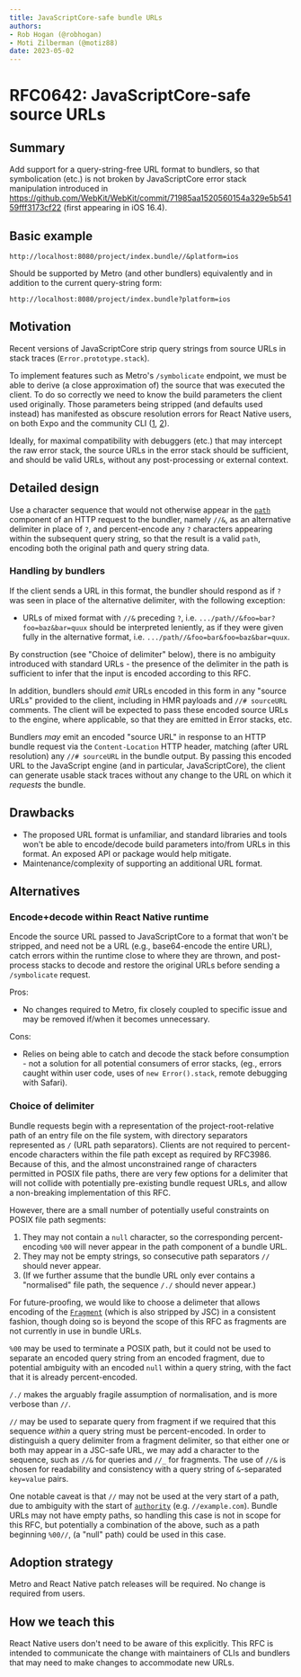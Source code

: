 ```yaml
---
title: JavaScriptCore-safe bundle URLs
authors:
- Rob Hogan (@robhogan)
- Moti Zilberman (@motiz88)
date: 2023-05-02
---
```


# RFC0642: JavaScriptCore-safe source URLs

## Summary

Add support for a query-string-free URL format to bundlers, so that symbolication (etc.) is not broken by JavaScriptCore error stack manipulation introduced in https://github.com/WebKit/WebKit/commit/71985aa1520560154a329e5b54159fff3173cf22 (first appearing in iOS 16.4).

## Basic example

`http://localhost:8080/project/index.bundle//&platform=ios`

Should be supported by Metro (and other bundlers) equivalently and in addition to the current query-string form:

`http://localhost:8080/project/index.bundle?platform=ios`

## Motivation

Recent versions of JavaScriptCore strip query strings from source URLs in stack traces (`Error.prototype.stack`).

To implement features such as Metro's `/symbolicate` endpoint, we must be able to derive (a close approximation of) the source that was executed the client. To do so correctly we need to know the build parameters the client used originally. Those parameters being stripped (and defaults used instead) has manifested as obscure resolution errors for React Native users, on both Expo and the community CLI ([1](https://github.com/facebook/react-native/issues/36794), [2](https://github.com/expo/expo/issues/22008)).

Ideally, for maximal compatibility with debuggers (etc.) that may intercept the raw error stack, the source URLs in the error stack should be sufficient, and should be valid URLs, without any post-processing or external context.

## Detailed design

Use a character sequence that would not otherwise appear in the [`path`](https://www.rfc-editor.org/rfc/rfc3986#section-3.3) component of an HTTP request to the bundler, namely `//&`, as an alternative delimiter in place of `?`, and percent-encode any `?` characters appearing within the subsequent query string, so that the result is a valid `path`,  encoding both the original path and query string data.

### Handling by bundlers
If the client sends a URL in this format, the bundler should respond as if `?` was seen in place of the alternative delimiter, with the following exception:
 - URLs of mixed format with `//&` preceding `?`, i.e. `.../path//&foo=bar?foo=baz&bar=quux` should be interpreted leniently, as if they were given fully in the alternative format, i.e. `.../path//&foo=bar&foo=baz&bar=quux`.

By construction (see "Choice of delimiter" below), there is no ambiguity introduced with standard URLs - the presence of the delimiter in the path is sufficient to infer that the input is encoded according to this RFC.

In addition, bundlers should *emit* URLs encoded in this form in any "source URLs" provided to the client, including in HMR payloads and `//# sourceURL` comments. The client will be expected to pass these encoded source URLs to the engine, where applicable, so that they are emitted in Error stacks, etc.

Bundlers *may* emit an encoded "source URL" in response to an HTTP bundle request via the `Content-Location` HTTP header, matching (after URL resolution) any `//# sourceURL` in the bundle output. By passing this encoded URL to the JavaScript engine (and in particular, JavaScriptCore), the client can generate usable stack traces without any change to the URL on which it *requests* the bundle.

## Drawbacks

 - The proposed URL format is unfamiliar, and standard libraries and tools won't be able to encode/decode build parameters into/from URLs in this format. An exposed API or package would help mitigate.
 - Maintenance/complexity of supporting an additional URL format.

## Alternatives

### Encode+decode within React Native runtime
Encode the source URL passed to JavaScriptCore to a format that won't be stripped, and need not be a URL (e.g., base64-encode the entire URL), catch errors within the runtime close to where they are thrown, and post-process stacks to decode and restore the original URLs before sending a `/symbolicate` request.

Pros:
 - No changes required to Metro, fix closely coupled to specific issue and may be removed if/when it becomes unnecessary.

Cons:
 - Relies on being able to catch and decode the stack before consumption - not a solution for all potential consumers of error stacks, (eg., errors caught within user code, uses of `new Error().stack`, remote debugging with Safari). 

### Choice of delimiter
Bundle requests begin with a representation of the project-root-relative path of an entry file on the file system, with directory separators represented as `/` (URL path separators). Clients are not required to percent-encode characters within the file path except as required by RFC3986. Because of this, and the almost unconstrained range of characters permitted in POSIX file paths, there are very few options for a delimiter that will not collide with potentially pre-existing bundle request URLs, and allow a non-breaking implementation of this RFC.

However, there are a small number of potentially useful constraints on POSIX file path segments:
 1. They may not contain a `null` character, so the corresponding percent-encoding `%00` will never appear in the path component of a bundle URL.
 2. They may not be empty strings, so consecutive path separators `//` should never appear.
 3. (If we further assume that the bundle URL only ever contains a "normalised" file path, the sequence `/./` should never appear.)

For future-proofing, we would like to choose a delimeter that allows encoding of the [`Fragment`](https://www.rfc-editor.org/rfc/rfc3986#section-3.5) (which is also stripped by JSC) in a consistent fashion, though doing so is beyond the scope of this RFC as fragments are not currently in use in bundle URLs.

`%00` may be used to terminate a POSIX path, but it could not be used to separate an encoded query string from an encoded fragment, due to potential ambiguity with an encoded `null` within a query string, with the fact that it is already percent-encoded.

`/./` makes the arguably fragile assumption of normalisation, and is more verbose than `//`.

`//` may be used to separate query from fragment if we required that this sequence *within* a query string must be percent-encoded. In order to distinguish a query delimiter from a fragment delimiter, so that either one or both may appear in a JSC-safe URL, we may add a character to the sequence, such as `//&` for queries and `//_` for fragments. The use of `//&` is chosen for readability and consistency with a query string of `&`-separated `key=value` pairs.

One notable caveat is that `//` may not be used at the very start of a path, due to ambiguity with the start of [`authority`](https://www.rfc-editor.org/rfc/rfc3986#section-3) (e.g. `//example.com`). Bundle URLs may not have empty paths, so handling this case is not in scope for this RFC, but potentially a combination of the above, such as a path beginning `%00//`, (a "null" path) could be used in this case.

## Adoption strategy

Metro and React Native patch releases will be required. No change is required from users.

## How we teach this

React Native users don't need to be aware of this explicitly. This RFC is intended to communicate the change with maintainers of CLIs and bundlers that may need to make changes to accommodate new URLs.

